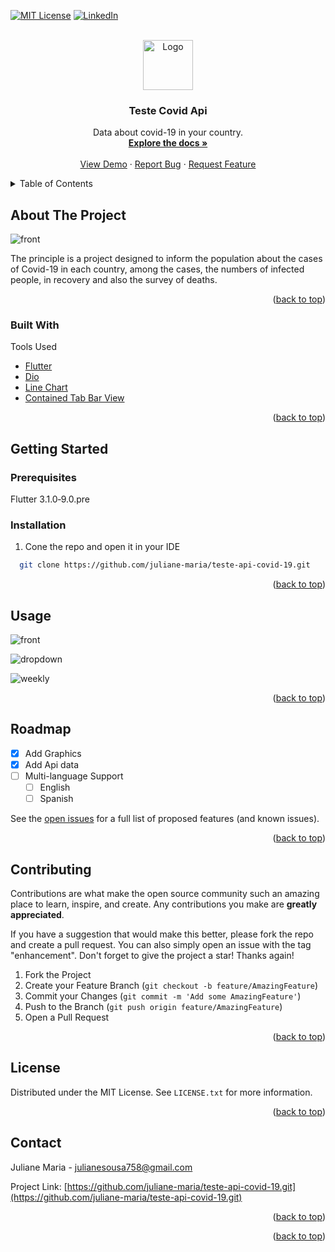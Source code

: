<div id="top"></div>


[![MIT License][license-shield]][license-url]
[![LinkedIn][linkedin-shield]][linkedin-url]



<!-- PROJECT LOGO -->
<br />
<div align="center">
  <a href="https://github.com/othneildrew/Best-README-Template">
    <img src="https://cdn-icons-png.flaticon.com/512/6969/6969623.png" alt="Logo" width="80" height="80">
  </a>

  <h3 align="center">Teste Covid Api</h3>

  <p align="center">
   Data about covid-19 in your country.
    <br />
    <a href="https://github.com/M-Media-Group/Covid-19-API"><strong>Explore the docs »</strong></a>
    <br />
    <br />
    <a href="https://github.com/juliane-maria/teste-api-covid-19">View Demo</a>
    ·
    <a href="https://github.com/juliane-maria/teste-api-covid-19/issues">Report Bug</a>
    ·
    <a href="https://github.com/juliane-maria/teste-api-covid-19/issues">Request Feature</a>
  </p>
</div>



<!-- TABLE OF CONTENTS -->
<details>
  <summary>Table of Contents</summary>
  <ol>
    <li>
      <a href="#about-the-project">About The Project</a>
      <ul>
        <li><a href="#built-with">Built With</a></li>
      </ul>
    </li>
    <li>
      <a href="#getting-started">Getting Started</a>
      <ul>
        <li><a href="#prerequisites">Prerequisites</a></li>
        <li><a href="#installation">Installation</a></li>
      </ul>
    </li>
    <li><a href="#usage">Usage</a></li>
    <li><a href="#roadmap">Roadmap</a></li>
    <li><a href="#contributing">Contributing</a></li>
    <li><a href="#license">License</a></li>
    <li><a href="#contact">Contact</a></li>
    <li><a href="#acknowledgments">Acknowledgments</a></li>
  </ol>
</details>



<!-- ABOUT THE PROJECT -->
## About The Project

![front](https://user-images.githubusercontent.com/73200962/174877197-d3ffabb3-135c-49fe-b298-b754e4db5a52.jpeg )

The principle is a project designed to inform the population about the cases of Covid-19 in each country, among the cases, the numbers of infected people, in recovery and also the survey of deaths.







<p align="right">(<a href="#top">back to top</a>)</p>



### Built With

Tools Used

* [Flutter](https://flutter.dev/)
* [Dio](https://pub.dev/packages/dio)
* [Line Chart](https://pub.dev/packages/line_chart)
* [Contained Tab Bar View](https://pub.dev/packages/contained_tab_bar_view)


<p align="right">(<a href="#top">back to top</a>)</p>



<!-- GETTING STARTED -->
## Getting Started



### Prerequisites


Flutter 3.1.0‑9.0.pre


### Installation



1. Cone the repo and open it in your IDE
 ```sh
   git clone https://github.com/juliane-maria/teste-api-covid-19.git
   ```


  

<p align="right">(<a href="#top">back to top</a>)</p>



<!-- USAGE EXAMPLES -->
## Usage

![front](https://user-images.githubusercontent.com/73200962/174877197-d3ffabb3-135c-49fe-b298-b754e4db5a52.jpeg )


![dropdown](https://user-images.githubusercontent.com/73200962/174880635-80e04d1d-4080-4387-856d-4a4c46f7327f.jpg,)


![weekly](https://user-images.githubusercontent.com/73200962/174880661-e7df7c39-b274-45a9-840b-22fd4e8070b8.jpg)


<p align="right">(<a href="#top">back to top</a>)</p>



<!-- ROADMAP -->
## Roadmap

- [x] Add Graphics
- [x] Add Api data
- [ ] Multi-language Support
    - [ ] English
    - [ ] Spanish

See the [open issues](https://github.com/othneildrew/Best-README-Template/issues) for a full list of proposed features (and known issues).

<p align="right">(<a href="#top">back to top</a>)</p>



<!-- CONTRIBUTING -->
## Contributing

Contributions are what make the open source community such an amazing place to learn, inspire, and create. Any contributions you make are **greatly appreciated**.

If you have a suggestion that would make this better, please fork the repo and create a pull request. You can also simply open an issue with the tag "enhancement".
Don't forget to give the project a star! Thanks again!

1. Fork the Project
2. Create your Feature Branch (`git checkout -b feature/AmazingFeature`)
3. Commit your Changes (`git commit -m 'Add some AmazingFeature'`)
4. Push to the Branch (`git push origin feature/AmazingFeature`)
5. Open a Pull Request

<p align="right">(<a href="#top">back to top</a>)</p>



<!-- LICENSE -->
## License

Distributed under the MIT License. See `LICENSE.txt` for more information.

<p align="right">(<a href="#top">back to top</a>)</p>



<!-- CONTACT -->
## Contact

Juliane Maria  - [julianesousa758@gmail.com](julianesousa758@gmail.com) 

Project Link: [https://github.com/juliane-maria/teste-api-covid-19.git](https://github.com/juliane-maria/teste-api-covid-19.git)

<p align="right">(<a href="#top">back to top</a>)</p>





<p align="right">(<a href="#top">back to top</a>)</p>



<!-- MARKDOWN LINKS & IMAGES -->
<!-- https://www.markdownguide.org/basic-syntax/#reference-style-links -->

[license-shield]: https://img.shields.io/github/license/othneildrew/Best-README-Template.svg?style=for-the-badge
[license-url]: https://github.com/othneildrew/Best-README-Template/blob/master/LICENSE.txt
[linkedin-shield]: https://img.shields.io/badge/-LinkedIn-black.svg?style=for-the-badge&logo=linkedin&colorB=555
[linkedin-url]: https://www.linkedin.com/in/juliane-maria/
[product-screenshot]: images/screenshot.png
